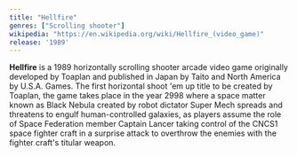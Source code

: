 ```yaml
---
title: "Hellfire"
genres: ["Scrolling shooter"]
wikipedia: "https://en.wikipedia.org/wiki/Hellfire_(video_game)"
release: '1989'
---
```

**Hellfire** is a 1989 horizontally scrolling shooter arcade video game originally developed by Toaplan and published in Japan by Taito and North America by U.S.A. Games. The first horizontal shoot 'em up title to be created by Toaplan, the game takes place in the year 2998 where a space matter known as Black Nebula created by robot dictator Super Mech spreads and threatens to engulf human-controlled galaxies, as players assume the role of Space Federation member Captain Lancer taking control of the CNCS1 space fighter craft in a surprise attack to overthrow the enemies with the fighter craft's titular weapon.  
